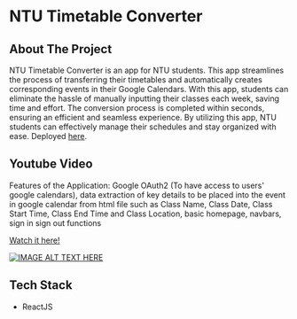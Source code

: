 # NTU Timetable Converter

## About The Project

NTU Timetable Converter is an app for NTU students. This app streamlines the process of transferring their timetables and automatically creates corresponding events in their Google Calendars. With this app, students can eliminate the hassle of manually inputting their classes each week, saving time and effort. The conversion process is completed within seconds, ensuring an efficient and seamless experience. By utilizing this app, NTU students can effectively manage their schedules and stay organized with ease.
Deployed [here](ntutimetableconverter.netlify.app).

## Youtube Video

Features of the Application: Google OAuth2 (To have access to users' google calendars), data extraction of key details to be placed into the event in google calendar from html file such as Class Name, Class Date, Class Start Time, Class End Time and Class Location, basic homepage, navbars, sign in sign out functions

[Watch it here!](https://youtu.be/yAAiCQVn8bA)

[![IMAGE ALT TEXT HERE](https://img.youtube.com/vi/yAAiCQVn8bA/0.jpg)](https://www.youtube.com/watch?v=yAAiCQVn8bA)


## Tech Stack
- ReactJS


